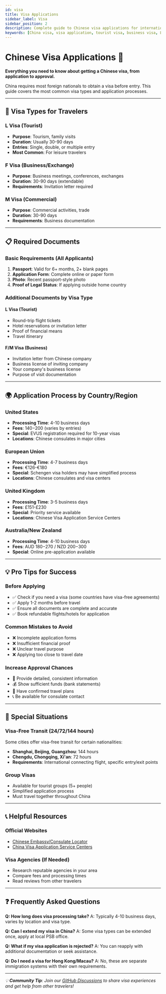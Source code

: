 ```yaml
---
id: visa
title: Visa Applications
sidebar_label: Visa
sidebar_position: 2
description: Complete guide to Chinese visa applications for international travelers
keywords: [China visa, visa application, tourist visa, business visa, L visa, F visa]
---
```


# Chinese Visa Applications 🛂

**Everything you need to know about getting a Chinese visa, from application to approval.**

China requires most foreign nationals to obtain a visa before entry. This guide covers the most common visa types and application processes.

---

## 🎯 Visa Types for Travelers

### **L Visa (Tourist)**
- **Purpose**: Tourism, family visits
- **Duration**: Usually 30-90 days
- **Entries**: Single, double, or multiple entry
- **Most Common**: For leisure travelers

### **F Visa (Business/Exchange)**
- **Purpose**: Business meetings, conferences, exchanges
- **Duration**: 30-90 days (extendable)
- **Requirements**: Invitation letter required

### **M Visa (Commercial)**
- **Purpose**: Commercial activities, trade
- **Duration**: 30-90 days
- **Requirements**: Business documentation

---

## 📋 Required Documents

### **Basic Requirements (All Applicants)**
1. **Passport**: Valid for 6+ months, 2+ blank pages
2. **Application Form**: Complete online or paper form
3. **Photo**: Recent passport-style photo
4. **Proof of Legal Status**: If applying outside home country

### **Additional Documents by Visa Type**

#### **L Visa (Tourist)**
- Round-trip flight tickets
- Hotel reservations or invitation letter
- Proof of financial means
- Travel itinerary

#### **F/M Visa (Business)**
- Invitation letter from Chinese company
- Business license of inviting company
- Your company's business license
- Purpose of visit documentation

---

## 🌍 Application Process by Country/Region

### **United States**
- **Processing Time**: 4-10 business days
- **Fees**: $140-$200 (varies by entries)
- **Special**: EVUS registration required for 10-year visas
- **Locations**: Chinese consulates in major cities

### **European Union**
- **Processing Time**: 4-7 business days
- **Fees**: €126-€180
- **Special**: Schengen visa holders may have simplified process
- **Locations**: Chinese consulates and visa centers

### **United Kingdom**
- **Processing Time**: 3-5 business days
- **Fees**: £151-£230
- **Special**: Priority service available
- **Locations**: Chinese Visa Application Service Centers

### **Australia/New Zealand**
- **Processing Time**: 4-10 business days
- **Fees**: AUD $180-$270 / NZD $200-$300
- **Special**: Online pre-application available

---

## 💡 Pro Tips for Success

### **Before Applying**
- ✅ Check if you need a visa (some countries have visa-free agreements)
- ✅ Apply 1-2 months before travel
- ✅ Ensure all documents are complete and accurate
- ✅ Book refundable flights/hotels for application

### **Common Mistakes to Avoid**
- ❌ Incomplete application forms
- ❌ Insufficient financial proof
- ❌ Unclear travel purpose
- ❌ Applying too close to travel date

### **Increase Approval Chances**
- 📝 Provide detailed, consistent information
- 💰 Show sufficient funds (bank statements)
- 🎫 Have confirmed travel plans
- 📞 Be available for consulate contact

---

## 🚨 Special Situations

### **Visa-Free Transit (24/72/144 hours)**
Some cities offer visa-free transit for certain nationalities:
- **Shanghai, Beijing, Guangzhou**: 144 hours
- **Chengdu, Chongqing, Xi'an**: 72 hours
- **Requirements**: International connecting flight, specific entry/exit points

### **Group Visas**
- Available for tourist groups (5+ people)
- Simplified application process
- Must travel together throughout China

---

## 📞 Helpful Resources

### **Official Websites**
- [Chinese Embassy/Consulate Locator](http://www.china-embassy.org/)
- [China Visa Application Service Centers](http://www.visaforchina.org/)

### **Visa Agencies (If Needed)**
- Research reputable agencies in your area
- Compare fees and processing times
- Read reviews from other travelers

---

## ❓ Frequently Asked Questions

**Q: How long does visa processing take?**
A: Typically 4-10 business days, varies by location and visa type.

**Q: Can I extend my visa in China?**
A: Some visa types can be extended once, apply at local PSB office.

**Q: What if my visa application is rejected?**
A: You can reapply with additional documentation or seek assistance.

**Q: Do I need a visa for Hong Kong/Macau?**
A: No, these are separate immigration systems with their own requirements.

---

*💡 **Community Tip**: Join our [GitHub Discussions](https://github.com/KatyTao/China-travel-handbook/discussions) to share visa experiences and get help from other travelers!* 